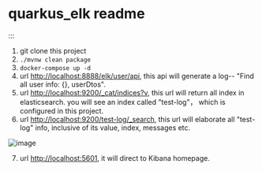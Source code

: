 # quarkus_elk readme
:::
1. git clone this project
2. `./mvnw clean package`
3. `docker-compose up -d`
4. url <http://localhost:8888/elk/user/api>, this api will generate a log-- "Find all user info: {}, userDtos".
5. url <http://localhost:9200/_cat/indices?v>, this url will return all index in elasticsearch. you will see an index called "test-log"， which is configured in this project.
6. url <http://localhost:9200/test-log/_search>, this url will elaborate all "test-log" info, inclusive of its value, index, messages etc.

![image](https://github.com/Mighty-Sam/quarkus_elk/assets/104480930/12a7b35f-ca1f-45d2-ab9e-2504373d79d3)

7. url <http://localhost:5601>, it will direct to Kibana homepage.

